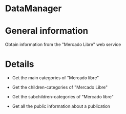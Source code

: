 # DataManager
General information
=================
Obtain information from the "Mercado Libre" web service

Details
===============

- Get the main categories of "Mercado libre"

- Get the children-categories of "Mercado Libre"

- Get the subchildren-categories of "Mercado libre"

- Get all the public information about a publication

